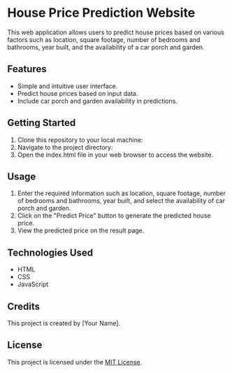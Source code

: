 # House Price Prediction Website

This web application allows users to predict house prices based on various factors such as location, square footage, number of bedrooms and bathrooms, year built, and the availability of a car porch and garden.

## Features

- Simple and intuitive user interface.
- Predict house prices based on input data.
- Include car porch and garden availability in predictions.

## Getting Started

1. Clone this repository to your local machine:
2. Navigate to the project directory:
3. Open the index.html file in your web browser to access the website.

## Usage

1. Enter the required information such as location, square footage, number of bedrooms and bathrooms, year built, and select the availability of car porch and garden.
2. Click on the "Predict Price" button to generate the predicted house price.
3. View the predicted price on the result page.

## Technologies Used

- HTML
- CSS
- JavaScript

## Credits

This project is created by [Your Name].

## License

This project is licensed under the [MIT License](LICENSE).